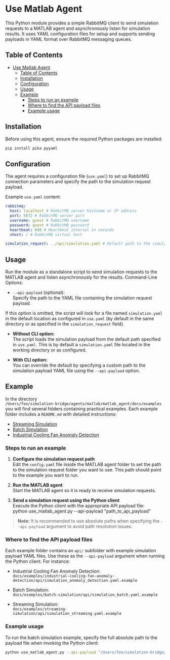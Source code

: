 # Use Matlab Agent

This Python module provides a simple RabbitMQ client to send simulation requests to a MATLAB agent and asynchronously listen for simulation results. It uses YAML configuration files for setup and supports sending payloads in YAML format over RabbitMQ messaging queues.

## Table of Contents

- [Use Matlab Agent](#use-matlab-agent)
  - [Table of Contents](#table-of-contents)
  - [Installation](#installation)
  - [Configuration](#configuration)
  - [Usage](#usage)
  - [Example](#example)
    - [Steps to run an example](#steps-to-run-an-example)
    - [Where to find the API payload files](#where-to-find-the-api-payload-files)
    - [Example usage](#example-usage)

## Installation

Before using this agent, ensure the required Python packages are installed:

```bash
pip install pika pyyaml
```

## Configuration

The agent requires a configuration file (`use.yaml`) to set up RabbitMQ connection parameters and specify the path to the simulation request payload.

Example `use.yaml` content:

```yaml
rabbitmq:
  host: localhost # RabbitMQ server hostname or IP address
  port: 5672 # RabbitMQ server port
  username: guest # RabbitMQ username
  password: guest # RabbitMQ password
  heartbeat: 600 # Heartbeat interval in seconds
  vhost: / # RabbitMQ virtual host

simulation_request: ../api/simulation.yaml # Default path to the simulation YAML payload
```

## Usage

Run the module as a standalone script to send simulation requests to the MATLAB agent and listen asynchronously for the results.
Command-Line Options:

- `--api-payload` (optional):  
  Specify the path to the YAML file containing the simulation request payload.

If this option is omitted, the script will look for a file named `simulation.yaml` in the default location as configured in `use.yaml` (by default in the same directory or as specified in the `simulation_request` field).

- **Without CLI option:**  
  The script loads the simulation payload from the default path specified in `use.yaml`. This is by default a `simulation.yaml` file located in the working directory or as configured.

- **With CLI option:**  
  You can override the default by specifying a custom path to the simulation payload YAML file using the `--api-payload` option.

## Example

In the directory  
`/Users/foo/simulation-bridge/agents/matlab/matlab_agent/docs/examples`  
you will find several folders containing practical examples. Each example folder includes a `README.md` with detailed instructions:

- [Streaming Simulation](agents/matlab/matlab_agent/docs/examples/streaming-simulation/README.md)
- [Batch Simulation](agents/matlab/matlab_agent/docs/examples/batch-simulation/README.md)
- [Industrial Cooling Fan Anomaly Detection](agents/matlab/matlab_agent/docs/examples/industrial-cooling-fan-anomaly-detection/README.md)

### Steps to run an example

1. **Configure the simulation request path**  
   Edit the `config.yaml` file inside the MATLAB agent folder to set the path to the simulation request folder you want to use. This path should point to the example you want to run.

2. **Run the MATLAB agent**  
   Start the MATLAB agent so it is ready to receive simulation requests.

3. **Send a simulation request using the Python client**  
    Execute the Python client with the appropriate API payload file:  
   python use_matlab_agent.py --api-payload "path_to_api_payload"

> **Note:** It is recommended to use absolute paths when specifying the `--api-payload` argument to avoid path resolution issues.

### Where to find the API payload files

Each example folder contains an `api/` subfolder with example simulation payload YAML files. Use these as the `--api-payload` argument when running the Python client. For instance:

- Industrial Cooling Fan Anomaly Detection:  
  `docs/examples/industrial-cooling-fan-anomaly-detection/api/simulation_anomaly_detection.yaml.example`

- Batch Simulation:  
  `docs/examples/batch-simulation/api/simulation_batch.yaml.example`

- Streaming Simulation:  
  `docs/examples/streaming-simulation/api/simulation_streaming.yaml.example`

### Example usage

To run the batch simulation example, specify the full absolute path to the payload file when invoking the Python client:

```bash
python use_matlab_agent.py --api-payload "/Users/foo/simulation-bridge/agents/matlab/matlab_agent/docs/examples/batch-simulation/api/simulation_batch.yaml.example"
```
